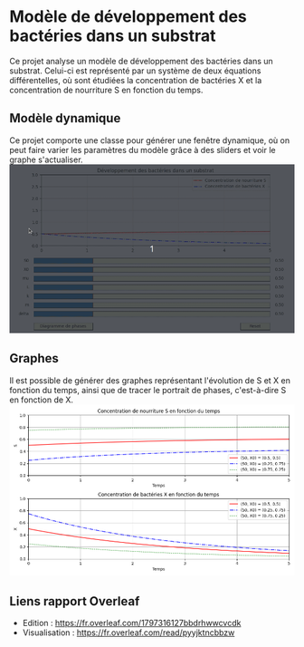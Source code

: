 # Modèle de développement des bactéries dans un substrat
Ce projet analyse un modèle de développement des bactéries dans un substrat. Celui-ci est représenté par un système de deux équations différentelles, où sont étudiées la concentration de bactéries X et la concentration de nourriture S en fonction du temps.

## Modèle dynamique
Ce projet comporte une classe pour générer une fenêtre dynamique, où on peut faire varier les paramètres du modèle grâce à des sliders et voir le graphe s'actualiser.
![](https://github.com/Quentin18/Model-Developpement-Bacteries/blob/master/pysrc/img/demo.gif)

## Graphes
Il est possible de générer des graphes représentant l'évolution de S et X en fonction du temps, ainsi que de tracer le portrait de phases, c'est-à-dire S en fonction de X.
![](https://github.com/Quentin18/Model-Developpement-Bacteries/blob/master/pysrc/img/evol_model_separe.png)

<!-- ## Sources
- https://www.sciencedirect.com/topics/engineering/monod-equation 
- https://www.docsity.com/fr/notes-sur-la-cinetique-et-mise-en-oeuvre-de-reacteurs-30-partie/465644/
- https://static.docsity.com/documents_pages/2014/02/25/df415166d0a7adc5d79ae1100c616884.png (une allure ressemble à notre modèle, avec S0 = 0 et X0 = 1)
- https://core.ac.uk/download/pdf/62660223.pdf
- https://math.la.asu.edu/~halsmith/bacteriagrow.pdf -->

## Liens rapport Overleaf
- Edition : https://fr.overleaf.com/1797316127bbdrhwwcvcdk
- Visualisation : https://fr.overleaf.com/read/pyyjktncbbzw
